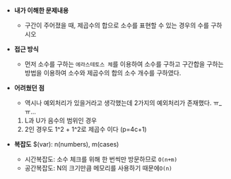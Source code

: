 - **내가 이해한 문제내용**
  - 구간이 주어졌을 때, 제곱수의 합으로 소수를 표현할 수 있는
  경우의 수를 구하시오

- **접근 방식**
  - 먼저 소수를 구하는 `에라스테토스 체`를 이용하여 소수를 구하고
  구간합을 구하는 방법을 이용하여 소수와 제곱수의 합의 소수 개수를 구하였다.

- **어려웠던 점**
  - 역시나 예외처리가 있을거라고 생각했는데 2가지의 예외처리가 존재했다. ㅠ_ㅠ...
  1) L과 U가 음수의 범위인 경우
  2) 2인 경우도 1^2 + 1^2로 제곱수 이다 (p=4c+1)
- **복잡도**
  $(var): n(numbers), m(cases)
  - 시간복잡도: 소수 체크를 위해 한 번씩만 방문하므로 `O(n+m)`
  - 공간복잡도: N의 크기만큼 메모리를 사용하기 때문에`O(n)`
